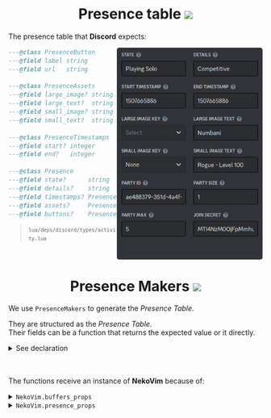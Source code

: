 <div align='center'>

  # Presence table <img width=32 src='https://cdn.jsdelivr.net/gh/twitter/twemoji@14.0.2/assets/svg/1f4cb.svg'/>
</div>

The presence table that **Discord** expects:

<img align='right' height=420 src='./discord_presence_preview.png'/>

```lua
---@class PresenceButton
---@field label string
---@field url   string

---@class PresenceAssets
---@field large_image? string
---@field large_text?  string
---@field small_image? string
---@field small_text?  string

---@class PresenceTimestamps
---@field start? integer
---@field end?   integer

---@class Presence
---@field state?      string
---@field details?    string
---@field timestamps? PresenceTimestamps
---@field assets?     PresenceAssets
---@field buttons?    PresenceButton[]
```
> <small><code>lua/deps/discord/types/activity.lua</code></small>

<br/>
<div align='center'>

  # Presence Makers <img width=32 src='https://cdn.jsdelivr.net/gh/twitter/twemoji@14.0.2/assets/svg/1f477.svg'/>
</div>

We use `PresenceMakers` to generate the _Presence Table_.

They are structured as the _Presence Table_.  
Their fields can be a function that returns the expected value or it directly.

<details>
  <summary>See declaration</summary>

  ```lua
  ---@class PresenceMakersAssets : PresenceAssets
  ---@field large_image? (fun(self: NekoVim): string)|string
  ---@field large_text?  (fun(self: NekoVim): string)|string
  ---@field small_image? (fun(self: NekoVim): string)|string
  ---@field small_text?  (fun(self: NekoVim): string)|string

  ---@class PresenceMakersTimestamps : PresenceTimestamps
  ---@field start? (fun(self: NekoVim): integer)|integer
  ---@field end?   (fun(self: NekoVim): integer)|integer

  ---@class PresenceMakers : Presence
  ---@field state?     (fun(self: NekoVim): string)|string
  ---@field details?   (fun(self: NekoVim): string)|string
  ---@field timestamps PresenceMakersTimestamps
  ---@field assets?    PresenceMakersAssets
  ---@field buttons?   ((fun(self: NekoVim): PresenceButton)|PresenceButton)[]
  ```
  > <small><code>lua/types/presence_makers.lua</code></small>
</details>

<br/>
<br/>

The functions receive an instance of **NekoVim** because of:  

<details>
  <summary><code>NekoVim.buffers_props</code></summary>

  Every time a new buffer is open we register its properties (`BufferProps`)  
  in a table organizaed by ids (`BuffersProps`).

  ```lua
  ---@class BufferPropsRepo
  ---@field owner string
  ---@field name  string

  ---@class BufferProps
  ---@field mode          'n'|'i'|'v'|'c'|'R'|string
  ---@field repo          BufferPropsRepo
  ---@field fileName      string?
  ---@field filePath      string?
  ---@field fileType      string?
  ---@field fileExtension string?

  ---@class BuffersProps
  ---@field [number] BufferProps
  ```
  > <small><code>lua/types/buffers_props.lua</code></small>

</details>
<details>
  <summary><code>NekoVim.presence_props</code></summary>

  ```lua
  ---@class PresenceProps
  ---@field startTimestamp integer
  ---@field idling         boolean
  ```
  > <small><code>lua/types/presence_props.lua</code></small>

  <br/>

  See more about `idling` in [`WorkProps`](./work_props.md).
</details>
